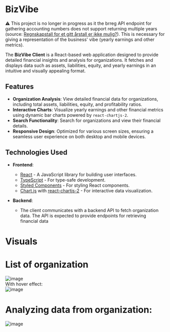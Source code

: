 # BizVibe
⚠️ This project is no longer in progress as it the brreg API endpoint for gathering accounting numbers does not support returning multiple years (source: [Regnskapstall for et gitt årstall er ikke mulig?](https://github.com/brreg/regnskapsregister-api/issues/65)). 
This is necessary for giving a representation of the business' vibe (yearly earnings and other metrics). 

The **BizVibe Client** is a React-based web application designed to provide detailed financial insights and analysis for organizations. It fetches and displays data such as assets, liabilities, equity, and yearly earnings in an intuitive and visually appealing format.

## Features

- **Organization Analysis**: View detailed financial data for organizations, including total assets, liabilities, equity, and profitability ratios.
- **Interactive Charts**: Visualize yearly earnings and other financial metrics using dynamic bar charts powered by `react-chartjs-2`.
- **Search Functionality**: Search for organizations and view their financial details.
- **Responsive Design**: Optimized for various screen sizes, ensuring a seamless user experience on both desktop and mobile devices.

## Technologies Used

- **Frontend**:
  - [React](https://reactjs.org/) - A JavaScript library for building user interfaces.
  - [TypeScript](https://www.typescriptlang.org/) - For type-safe development.
  - [Styled Components](https://styled-components.com/) - For styling React components.
  - [Chart.js](https://www.chartjs.org/) with [react-chartjs-2](https://react-chartjs-2.js.org/) - For interactive data visualization.

- **Backend**:
  - The client communicates with a backend API to fetch organization data. The API is expected to provide endpoints for retrieving financial data

# Visuals

# List of organization
![image](https://github.com/user-attachments/assets/fa4387ae-1a7f-444e-95a6-55c15328bb01)
<br>With hover effect:<br>
![image](https://github.com/user-attachments/assets/137ecc6c-9491-43a1-9918-e4d1c9e74c27)


# Analyzing data from organization:
![image](https://github.com/user-attachments/assets/8c0b1b12-9746-47ae-8c9e-e859a80105e5)

